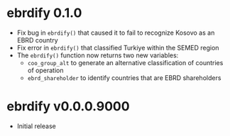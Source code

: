 # ebrdify 0.1.0

* Fix bug in `ebrdify()` that caused it to fail to recognize Kosovo as an EBRD country
* Fix error in `ebrdify()` that classified Turkiye within the SEMED region
* The `ebrdify()` function now returns two new variables:
  * `coo_group_alt` to generate an alternative classification of countries of operation
  * `ebrd_shareholder` to identify countries that are EBRD shareholders
  
# ebrdify v0.0.0.9000 

* Initial release
